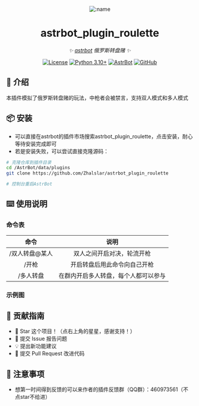 
<div align="center">

![:name](https://count.getloli.com/@astrbot_plugin_roulette?name=astrbot_plugin_roulette&theme=minecraft&padding=6&offset=0&align=top&scale=1&pixelated=1&darkmode=auto)

# astrbot_plugin_roulette

_✨ [astrbot](https://github.com/AstrBotDevs/AstrBot) 俄罗斯转盘赌 ✨_  

[![License](https://img.shields.io/badge/License-MIT-green.svg)](https://opensource.org/licenses/MIT)
[![Python 3.10+](https://img.shields.io/badge/Python-3.10%2B-blue.svg)](https://www.python.org/)
[![AstrBot](https://img.shields.io/badge/AstrBot-3.4%2B-orange.svg)](https://github.com/Soulter/AstrBot)
[![GitHub](https://img.shields.io/badge/作者-Zhalslar-blue)](https://github.com/Zhalslar)

</div>

## 🤝 介绍

本插件模拟了俄罗斯转盘赌的玩法，中枪者会被禁言，支持双人模式和多人模式

## 📦 安装

- 可以直接在astrbot的插件市场搜索astrbot_plugin_roulette，点击安装，耐心等待安装完成即可
- 若是安装失败，可以尝试直接克隆源码：

```bash
# 克隆仓库到插件目录
cd /AstrBot/data/plugins
git clone https://github.com/Zhalslar/astrbot_plugin_roulette

# 控制台重启AstrBot
```

## ⌨️ 使用说明

### 命令表

|     命令      |                    说明                    |
|:-------------:|:-----------------------------------------------:|
| /双人转盘@某人  | 双人之间开启对决，轮流开枪 |
| /开枪 | 开启转盘后用此命令向自己开枪 |
| /多人转盘   |   在群内开启多人转盘，每个人都可以参与  |

### 示例图

## 👥 贡献指南

- 🌟 Star 这个项目！（点右上角的星星，感谢支持！）
- 🐛 提交 Issue 报告问题
- 💡 提出新功能建议
- 🔧 提交 Pull Request 改进代码

## 📌 注意事项

- 想第一时间得到反馈的可以来作者的插件反馈群（QQ群）：460973561（不点star不给进）
